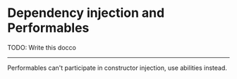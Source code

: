 # Dependency injection and Performables

TODO: Write this docco

---

Performables can't participate in constructor injection, use abilities instead.